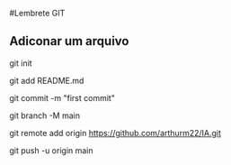 #Lembrete GIT

## Adiconar um arquivo

git init

git add README.md

git commit -m "first commit"

git branch -M main

git remote add origin https://github.com/arthurm22/IA.git

git push -u origin main
